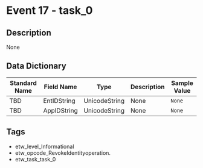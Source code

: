 # Event 17 - task_0

## Description
None

## Data Dictionary
|Standard Name|Field Name|Type|Description|Sample Value|
|---|---|---|---|---|
|TBD|EntIDString|UnicodeString|None|`None`|
|TBD|AppIDString|UnicodeString|None|`None`|

## Tags
* etw_level_Informational
* etw_opcode_RevokeIdentityoperation.
* etw_task_task_0